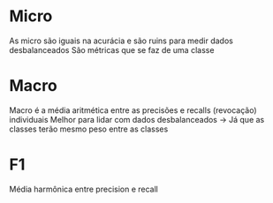 # Micro
As micro são iguais na acurácia e são ruins para medir dados desbalanceados
São métricas que se faz de uma classe

# Macro
Macro é a média aritmética entre as precisões e recalls (revocação) individuais
Melhor para lidar com dados desbalanceados -> Já que as classes terão mesmo peso entre as classes

# F1 
Média harmônica entre precision e recall
